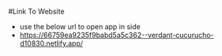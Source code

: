

#Link To Website
- use the below url to open app in side
- https://66759ea9235f9babd5a5c362--verdant-cucurucho-d10830.netlify.app/
